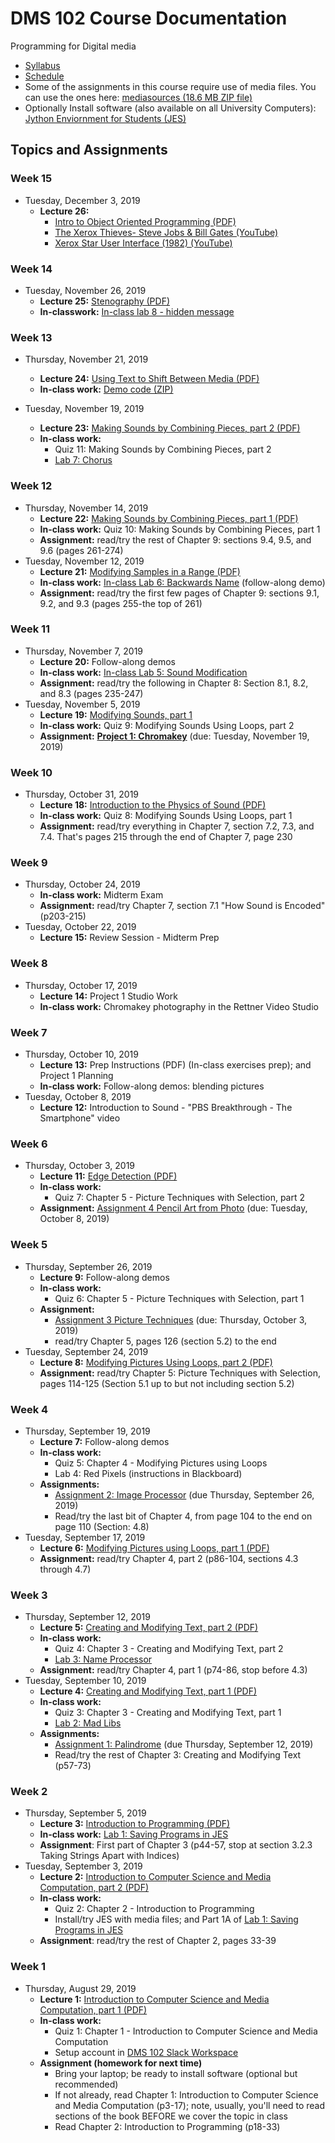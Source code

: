 # DMS 102 Course Documentation

Programming for Digital media

- [Syllabus](syllabus.md)
- [Schedule](schedule.md) 
- Some of the assignments in this course require use of media files.  You can use the ones here: [mediasources (18.6 MB ZIP file)](media/mediasources.zip)
- Optionally Install software (also available on all University Computers): [Jython Enviornment for Students (JES)](https://github.com/gatech-csl/jes/releases/tag/5.020)

## Topics and Assignments

### Week 15

- Tuesday, December 3, 2019
  - **Lecture 26:** 
    - [Intro to Object Oriented Programming (PDF)](26-object-oriented-programming1/object-oriented-programming.pdf)
    - [The Xerox Thieves- Steve Jobs & Bill Gates (YouTube)](https://www.youtube.com/watch?v=pQocN_c2uLI)
    - [Xerox Star User Interface (1982) (YouTube)](https://www.youtube.com/watch?v=Cn4vC80Pv6Q)

### Week 14

- Tuesday, November 26, 2019
  - **Lecture 25:** [Stenography (PDF)](25-stenography/steganography.pdf)
  - **In-classwork:** [In-class lab 8 - hidden message](lab08-hidden-message/instructions.md)

### Week 13

- Thursday, November 21, 2019
  - **Lecture 24:** [Using Text to Shift Between Media (PDF)](24-using-text-to-shift-between-media/using-text-to-shift-between-media.pdf)
  - **In-class work:** [Demo code (ZIP)](24-using-text-to-shift-between-media/inclass.zip)

- Tuesday, November 19, 2019
  - **Lecture 23:** [Making Sounds by Combining Pieces, part 2 (PDF)](23-modifying-sounds-by-combining-pieces2/making-sounds-by-combining-pieces2.pdf)
  - **In-class work:** 
    - Quiz 11: Making Sounds by Combining Pieces, part 2
    - [Lab 7: Chorus](lab07-chorus/instructions.md)

### Week 12

- Thursday, November 14, 2019
  - **Lecture 22:** [Making Sounds by Combining Pieces, part 1 (PDF)](22-modifying-sounds-by-combining-pieces/making-sounds-by-combining-pieces.pdf)
  - **In-class work:** Quiz 10: Making Sounds by Combining Pieces, part 1
  - **Assignment:** read/try the rest of Chapter 9: sections 9.4, 9.5, and 9.6 (pages 261-274)
- Tuesday, November 12, 2019
  - **Lecture 21:** [Modifying Samples in a Range (PDF)](21-modifying-samples-in-a-range/modifying-samples-in-a-range.pdf)
  - **In-class work:** [In-class Lab 6: Backwards Name](lab06-backwards-name/instructions.md) (follow-along demo)
  - **Assignment:** read/try the first few pages of Chapter 9: sections 9.1, 9.2, and 9.3 (pages 255-the top of 261)

### Week 11

- Thursday, November 7, 2019
  - **Lecture 20:** Follow-along demos
  - **In-class work:** [In-class Lab 5: Sound Modification](lab05-sound-modification/instructions.md)
  - **Assignment:** read/try the following in Chapter 8: Section 8.1, 8.2, and 8.3 (pages 235-247)
- Tuesday, November 5, 2019
  - **Lecture 19:** [Modifying Sounds, part 1](19-modifying-sound1/modifying-sounds1.pdf)
  - **In-class work:** Quiz 9: Modifying Sounds Using Loops, part 2
  - **Assignment:** **[Project 1: Chromakey](project1-chromakey/instructions.md)** (due: Tuesday, November 19, 2019)

### Week 10

- Thursday, October 31, 2019
  - **Lecture 18:** [Introduction to the Physics of Sound (PDF)](18-introduction-sound/introduction-sound.pdf)
  - **In-class work:** Quiz 8: Modifying Sounds Using Loops, part 1
  - **Assignment:** read/try everything in Chapter 7, section 7.2, 7.3, and 7.4. That's pages 215 through the end of Chapter 7, page 230

### Week 9

- Thursday, October 24, 2019
  - **In-class work:** Midterm Exam
  - **Assignment:** read/try Chapter 7, section 7.1 "How Sound is Encoded"(p203-215)
- Tuesday, October 22, 2019
  - **Lecture 15:** Review Session - Midterm Prep

### Week 8

- Thursday, October 17, 2019
  - **Lecture 14:** Project 1 Studio Work
  - **In-class work:** Chromakey photography in the Rettner Video Studio

### Week 7

- Thursday, October 10, 2019
  - **Lecture 13:** Prep Instructions (PDF) (In-class exercises prep); and Project 1 Planning
  - **In-class work:** Follow-along demos: blending pictures
- Tuesday, October 8, 2019
  - **Lecture 12:** Introduction to Sound - "PBS Breakthrough - The Smartphone" video

### Week 6

- Thursday, October 3, 2019
  - **Lecture 11:** [Edge Detection (PDF)](11-picture-techniques/edge-detection.pdf)
  - **In-class work:** 
    - Quiz 7: Chapter 5 - Picture Techniques with Selection, part 2
  - **Assignment:** [Assignment 4 Pencil Art from Photo](assignment04-pencil-art-from-photo/instructions.md) (due: Tuesday, October 8, 2019)

### Week 5

- Thursday, September 26, 2019
  - **Lecture 9:** Follow-along demos
  - **In-class work:** 
    - Quiz 6: Chapter 5 - Picture Techniques with Selection, part 1
  - **Assignment:**
    - [Assignment 3 Picture Techniques](assignment03-picture-techniques/instructions.md) (due: Thursday, October 3, 2019)
    - read/try Chapter 5, pages 126 (section 5.2) to the end
- Tuesday, September 24, 2019
  - **Lecture 8:** [Modifying Pictures Using Loops, part 2 (PDF)](08-modifying-pictures-using-loops2/modifying-pictures-using-loops2.pdf)
  - **Assignment:** read/try Chapter 5: Picture Techniques with Selection, pages 114-125 (Section 5.1 up to but not including section 5.2)

### Week 4

- Thursday, September 19, 2019
  - **Lecture 7:** Follow-along demos
  - **In-class work:** 
    - Quiz 5: Chapter 4 - Modifying Pictures using Loops
    - Lab 4: Red Pixels (instructions in Blackboard)
  - **Assignments:** 
    - [Assignment 2: Image Processor](assignment02-image-processor/instructions.md) (due Thursday, September 26, 2019)
    - Read/try the last bit of Chapter 4, from page 104 to the end on page 110 (Section: 4.8)
- Tuesday, September 17, 2019
  - **Lecture 6:** [Modifying Pictures using Loops, part 1 (PDF)](06-modifying-pictures-using-loops1/modifying-pictures-using-loops1.pdf)
  - **Assignment:** read/try Chapter 4, part 2 (p86-104, sections 4.3 through 4.7)

### Week 3

- Thursday, September 12, 2019
  - **Lecture 5:** [Creating and Modifying Text, part 2 (PDF)](05-creating-modifying-text2/creating-modifying-text2.pdf)
  - **In-class work:**
    - Quiz 4: Chapter 3 - Creating and Modifying Text, part 2
    - [Lab 3: Name Processor](lab03-name-processor/instructions.md)
  - **Assignment:** read/try Chapter 4, part 1 (p74-86, stop before 4.3)
- Tuesday, September 10, 2019
  - **Lecture 4:** [Creating and Modifying Text, part 1 (PDF)](04-creating-modifying-text1/creating-modifying-text1.pdf)
  - **In-class work:** 
    - Quiz 3: Chapter 3 - Creating and Modifying Text, part 1
    - [Lab 2: Mad Libs](lab02-mad-libs/instructions.md)
  - **Assignments:**
    - [Assignment 1: Palindrome](assignment01-palindrome/instructions.md) (due Thursday, September 12, 2019)
    - Read/try the rest of Chapter 3: Creating and Modifying Text (p57-73)

### Week 2

- Thursday, September 5, 2019
  - **Lecture 3:** [Introduction to Programming (PDF)](03-introduction-to-programming/introduction-programming.pdf)
  - **In-class work:** [Lab 1: Saving Programs in JES](lab01-saving-programs-jes/instructions.md)
  - **Assignment**: First part of Chapter 3 (p44-57, stop at section 3.2.3 Taking Strings Apart with Indices)
- Tuesday, September 3, 2019
  - **Lecture 2:** [Introduction to Computer Science and Media Computation, part 2 (PDF)](02-introduction-computer-science-2/introduction-computer-science2.pdf)
  - **In-class work:**
    - Quiz 2: Chapter 2 - Introduction to Programming
    - Install/try JES with media files; and Part 1A of [Lab 1: Saving Programs in JES](lab01-saving-programs-jes/instructions.md)
  - **Assignment**: read/try the rest of Chapter 2, pages 33-39

### Week 1

- Thursday, August 29, 2019
  - **Lecture 1:** [Introduction to Computer Science and Media Computation, part 1 (PDF)](01-introduction-computer-science/introduction-computer-science.pdf)
  - **In-class work:** 
    - Quiz 1: Chapter 1 - Introduction to Computer Science and Media Computation
    - Setup account in [DMS 102 Slack Workspace](https://join.slack.com/t/dms-102/signup)
  - **Assignment (homework for next time)**
    - Bring your laptop; be ready to install software (optional but recommended)
    - If not already, read Chapter 1: Introduction to Computer Science and Media Computation (p3-17); note, usually, you'll need to read sections of the book BEFORE we cover the topic in class
    - Read Chapter 2: Introduction to Programming (p18-33)

